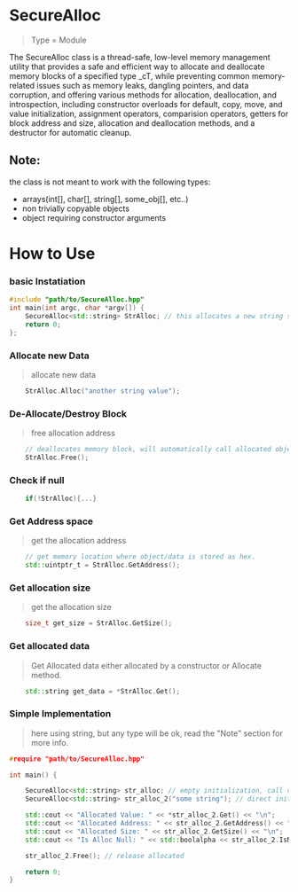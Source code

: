 # SecureAlloc

> Type = Module

The SecureAlloc class is a thread-safe, low-level memory management utility that provides a safe and efficient way to allocate and deallocate memory blocks of a specified type _cT, while preventing common memory-related issues such as memory leaks, dangling pointers, and data corruption, and offering various methods for allocation, deallocation, and introspection, including constructor overloads for default, copy, move, and value initialization, assignment operators, comparision operators, getters for block address and size, allocation and deallocation methods, and a destructor for automatic cleanup.

## Note:
the class is not meant to work with the following types:

* arrays(int[], char[], string[], some_obj[], etc..)
* non trivially copyable objects
* object requiring constructor arguments 


# How to Use

### basic Instatiation

```cpp
#include "path/to/SecureAlloc.hpp"
int main(int argc, char *argv[]) {
    SecureAlloc<std::string> StrAlloc; // this allocates a new string space block
    return 0;
};
```

### Allocate new Data
> allocate new data
```cpp
    StrAlloc.Alloc("another string value");
```

### De-Allocate/Destroy Block
> free allocation address
```cpp
    // deallocates memory block, will automatically call allocated object destructor if any.
    StrAlloc.Free();
```

### Check if null
```cpp
    if(!StrAlloc){...}
```

### Get Address space
> get the allocation address
```cpp
    // get memory location where object/data is stored as hex.
    std::uintptr_t = StrAlloc.GetAddress();
```

### Get allocation size
> get the allocation size
```cpp
    size_t get_size = StrAlloc.GetSize();
```

### Get allocated data
> Get Allocated data either allocated by a constructor or Allocate method.
```cpp
    std::string get_data = *StrAlloc.Get();
```

### Simple Implementation
> here using string, but any type will be ok, read the "Note" section for more info.
```cpp
#require "path/to/SecureAlloc.hpp"

int main() {

    SecureAlloc<std::string> str_alloc; // empty initialization, call default constructor
    SecureAlloc<std::string> str_alloc_2("some string"); // direct initialization with data allocation

    std::cout << "Allocated Value: " << *str_alloc_2.Get() << "\n";
    std::cout << "Allocated Address: " << str_alloc_2.GetAddress() << "\n";
    std::cout << "Allocated Size: " << str_alloc_2.GetSize() << "\n";
    std::cout << "Is Alloc Null: " << std::boolalpha << str_alloc_2.IsNullPtr() << "\n";

    str_alloc_2.Free(); // release allocated

    return 0;
}
```
